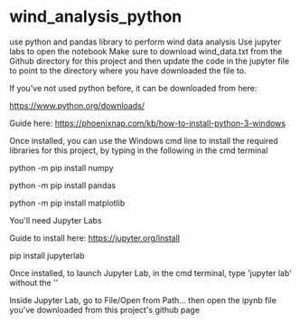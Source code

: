 # wind_analysis_python
use python and pandas library to perform wind data analysis
Use jupyter labs to open the notebook
Make sure to download wind_data.txt from the Github directory for this project
and then update the code in the jupyter file to point to the directory where 
you have downloaded the file to.

If you've not used python before, it can be downloaded from here:

https://www.python.org/downloads/

Guide here: https://phoenixnap.com/kb/how-to-install-python-3-windows

Once installed, you can use the Windows cmd line to install the required
libraries for this project, by typing in the following in the cmd terminal

python -m pip install numpy

python -m pip install pandas

python -m pip install matplotlib

You'll need Jupyter Labs

Guide to install here: https://jupyter.org/install

pip install jupyterlab

Once installed, to launch Jupyter Lab, in the cmd terminal, type 'jupyter lab' without the ''

Inside Jupyter Lab, go to File/Open from Path... then open the ipynb file you've downloaded from
this project's github page
